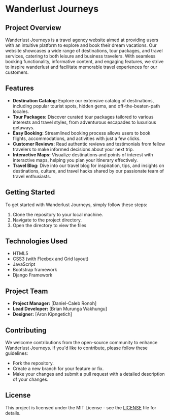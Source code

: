 # Wanderlust Journeys

## Project Overview
Wanderlust Journeys is a travel agency website aimed at providing users with an intuitive platform to explore and book their dream vacations. Our website showcases a wide range of destinations, tour packages, and travel services, catering to both leisure and business travelers. With seamless booking functionality, informative content, and engaging features, we strive to inspire wanderlust and facilitate memorable travel experiences for our customers.

## Features
- **Destination Catalog:** Explore our extensive catalog of destinations, including popular tourist spots, hidden gems, and off-the-beaten-path locales.
- **Tour Packages:** Discover curated tour packages tailored to various interests and travel styles, from adventurous escapades to luxurious getaways.
- **Easy Booking:** Streamlined booking process allows users to book flights, accommodations, and activities with just a few clicks.
- **Customer Reviews:** Read authentic reviews and testimonials from fellow travelers to make informed decisions about your next trip.
- **Interactive Maps:** Visualize destinations and points of interest with interactive maps, helping you plan your itinerary effectively.
- **Travel Blog:** Dive into our travel blog for inspiration, tips, and insights on destinations, culture, and travel hacks shared by our passionate team of travel enthusiasts.

## Getting Started
To get started with Wanderlust Journeys, simply follow these steps:
1. Clone the repository to your local machine.
2. Navigate to the project directory.
3. Open the directory to view the files

## Technologies Used
- HTML5
- CSS3 (with Flexbox and Grid layout)
- JavaScript
- Bootstrap framework
- Django Framework

## Project Team
- **Project Manager:** [Daniel-Caleb Ronoh]
- **Lead Developer:** [Brian Murunga Wakhungu]
- **Designer:** [Aron Kipngetich]

## Contributing
We welcome contributions from the open-source community to enhance Wanderlust Journeys. If you'd like to contribute, please follow these guidelines:
- Fork the repository.
- Create a new branch for your feature or fix.
- Make your changes and submit a pull request with a detailed description of your changes.

## License
This project is licensed under the MIT License - see the [LICENSE](LICENSE) file for details.
